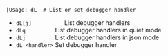 <!-- TITLE: dL -->

```
|Usage: dL  # List or set debugger handler
```
- `dL[j]          `  List debugger handlers
- `dLq         `  List debugger handlers in quiet mode
- `dLj         `  List debugger handlers in json mode
- `dL <handler>`  Set debugger handler